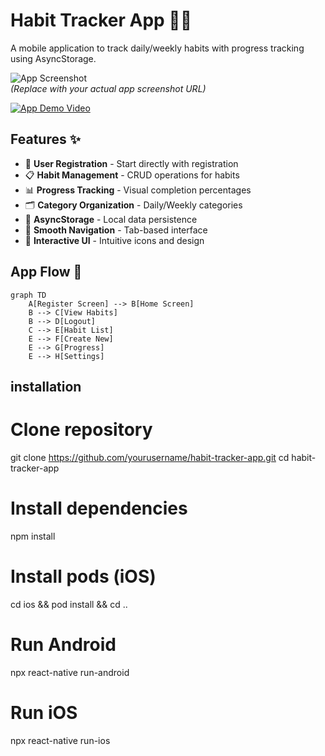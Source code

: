 # Habit Tracker App 📱✅

A mobile application to track daily/weekly habits with progress tracking using AsyncStorage.

![App Screenshot](https://example.com/your-app-screenshot-url.png)  
_(Replace with your actual app screenshot URL)_

[![App Demo Video](https://img.youtube.com/vi/YOUR_VIDEO_ID/0.jpg)](https://www.youtube.com/watch?v=YOUR_VIDEO_ID)

## Features ✨

- 🚀 **User Registration** - Start directly with registration
- 📋 **Habit Management** - CRUD operations for habits
- 📊 **Progress Tracking** - Visual completion percentages
- 🗂 **Category Organization** - Daily/Weekly categories
- 💾 **AsyncStorage** - Local data persistence
- 🔄 **Smooth Navigation** - Tab-based interface
- 🎨 **Interactive UI** - Intuitive icons and design

## App Flow 🔄

```mermaid
graph TD
    A[Register Screen] --> B[Home Screen]
    B --> C[View Habits]
    B --> D[Logout]
    C --> E[Habit List]
    E --> F[Create New]
    E --> G[Progress]
    E --> H[Settings]
```

## installation

# Clone repository

git clone https://github.com/yourusername/habit-tracker-app.git
cd habit-tracker-app

# Install dependencies

npm install

# Install pods (iOS)

cd ios && pod install && cd ..

# Run Android

npx react-native run-android

# Run iOS

npx react-native run-ios
